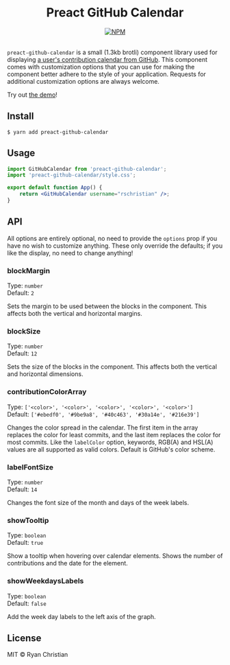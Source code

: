 <h1 align="center">Preact GitHub Calendar</h1>

<div align="center">
    <a href="https://github.com/rschristian/preact-github-calendar/blob/master/LICENSE">
        <img
            alt="NPM"
            src="https://img.shields.io/npm/l/preact-github-calendar?color=brightgreen"
        />
    </a>
</div>

<br />

`preact-github-calendar` is a small (1.3kb brotli) component library used for displaying [a user's contribution calendar from GitHub](https://docs.github.com/en/account-and-profile/setting-up-and-managing-your-github-profile/managing-contribution-graphs-on-your-profile/viewing-contributions-on-your-profile#contributions-calendar). This component comes with customization options that you can use for making the component better adhere to the style of your application. Requests for additional customization options are always welcome.

Try out [the demo](https://preact-gh-calendar.rschristian.dev/)!

## Install

```
$ yarn add preact-github-calendar
```

## Usage

```jsx
import GitHubCalendar from 'preact-github-calendar';
import 'preact-github-calendar/style.css';

export default function App() {
    return <GitHubCalendar username="rschristian" />;
}
```

## API

All options are entirely optional, no need to provide the `options` prop if you have no wish to customize anything. These only override the defaults; if you like the display, no need to change anything!

### blockMargin

Type: `number`<br/>
Default: `2`

Sets the margin to be used between the blocks in the component. This affects both the vertical and horizontal margins.

### blockSize

Type: `number`<br/>
Default: `12`

Sets the size of the blocks in the component. This affects both the vertical and horizontal dimensions.

### contributionColorArray

Type: `['<color>', '<color>', '<color>', '<color>', '<color>']`<br/>
Default: `['#ebedf0', '#9be9a8', '#40c463', '#30a14e', '#216e39']`

Changes the color spread in the calendar. The first item in the array replaces the color for least commits, and the last item replaces the color for most commits. Like the `labelColor` option, keywords, RGB(A) and HSL(A) values are all supported as valid colors. Default is GitHub's color scheme.

### labelFontSize

Type: `number`<br/>
Default: `14`

Changes the font size of the month and days of the week labels.

### showTooltip

Type: `boolean`<br/>
Default: `true`

Show a tooltip when hovering over calendar elements. Shows the number of contributions and the date for the element.

### showWeekdaysLabels

Type: `boolean`<br/>
Default: `false`

Add the week day labels to the left axis of the graph.

## License

MIT © Ryan Christian
